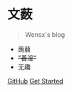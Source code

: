 <!-- _coverpage.md -->

# 文薮

> Wensx's blog

- 蒟蒻
- ~~"善淫"~~
- 无趣

[GitHub](https://github.com/wensoulx)
[Get Started](#hello)